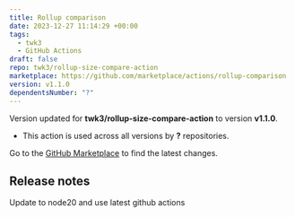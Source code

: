 ```yaml
---
title: Rollup comparison
date: 2023-12-27 11:14:29 +00:00
tags:
  - twk3
  - GitHub Actions
draft: false
repo: twk3/rollup-size-compare-action
marketplace: https://github.com/marketplace/actions/rollup-comparison
version: v1.1.0
dependentsNumber: "?"
---
```



Version updated for **twk3/rollup-size-compare-action** to version **v1.1.0**.
- This action is used across all versions by **?** repositories.

Go to the [GitHub Marketplace](https://github.com/marketplace/actions/rollup-comparison) to find the latest changes.

## Release notes

Update to node20 and use latest github actions
